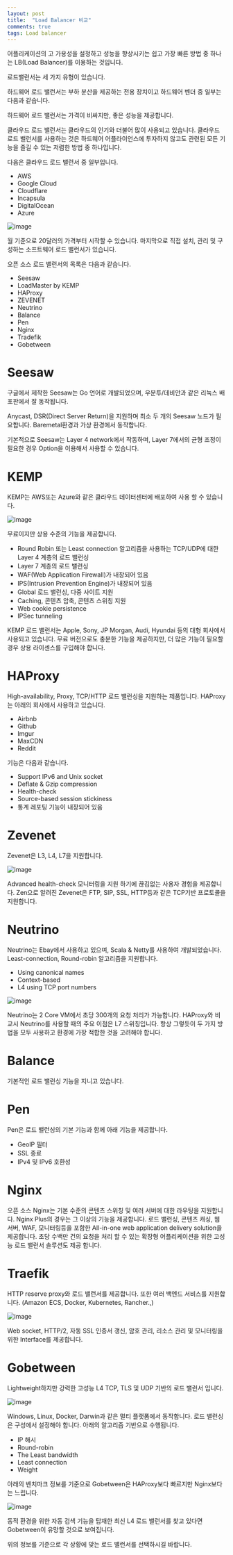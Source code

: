 ```yaml
---
layout: post
title:  "Load Balancer 비교"
comments: true
tags: Load balancer
---
```


어플리케이션의 고 가용성을 설정하고 성능을 향상시키는 쉽고 가장 빠른 방법 중 하나는 LB(Load Balancer)를 이용하는 것입니다.

로드밸런서는 세 가지 유형이 있습니다.

하드웨어 로드 밸런서는 부하 분산을 제공하는 전용 장치이고 하드웨어 벤더 중 일부는 다음과 같습니다.

하드웨어 로드 밸런서는 가격이 비싸지만, 좋은 성능을 제공합니다.

클라우드 로드 밸런서는 클라우드의 인기와 더불어 많이 사용되고 있습니다. 클라우드 로드 밸런서를 사용하는 것은 하드웨어 어플라이언스에 투자하지 않고도 관련된 모든 기능을 즐길 수 있는 저렴한 방법 중 하나입니다.

다음은 클라우드 로드 밸런서 중 일부입니다.
* AWS
* Google Cloud
* Cloudflare
* Incapsula
* DigitalOcean
* Azure

![image](https://user-images.githubusercontent.com/111643/115833577-2aa8a880-a44f-11eb-9dd9-434c9b2dcb38.png)

월 기준으로 20달러의 가격부터 시작할 수 있습니다. 마지막으로 직접 설치, 관리 및 구성하는 소프트웨어 로드 밸런서가 있습니다.

오픈 소스 로드 밸런서의 목록은 다음과 같습니다.
* Seesaw
* LoadMaster by KEMP
* HAProxy
* ZEVENET
* Neutrino
* Balance
* Pen
* Nginx
* Tradefik
* Gobetween

# Seesaw
구글에서 제작한 Seesaw는 Go 언어로 개발되었으며, 우분투/데비안과 같은 리눅스 배포판에서 잘 동작됩니다.

Anycast, DSR(Direct Server Return)을 지원하며 최소 두 개의 Seesaw 노드가 필요합니다. Baremetal환경과 가상 환경에서 동작합니다.

기본적으로 Seesaw는 Layer 4 network에서 작동하며, Layer 7에서의 균형 조정이 필요한 경우 Option을 이용해서 사용할 수 있습니다.

# KEMP
KEMP는 AWS또는 Azure와 같은 클라우드 데이터센터에 배포하여 사용 할 수 있습니다.

![image](https://user-images.githubusercontent.com/111643/115833702-5166df00-a44f-11eb-90dd-83b83ccfa107.png)

무료이지만 상용 수준의 기능을 제공합니다.
* Round Robin 또는 Least connection 알고리즘을 사용하는 TCP/UDP에 대한 Layer 4 계층의 로드 밸런싱
* Layer 7 계층의 로드 밸런싱
* WAF(Web Application Firewall)가 내장되어 있음
* IPS(Intrusion Prevention Engine)가 내장되어 있음
* Global 로드 밸런싱, 다중 사이트 지원
* Caching, 콘텐츠 압축, 콘텐츠 스위칭 지원
* Web cookie persistence
* IPSec tunneling

KEMP 로드 밸런서는 Apple, Sony, JP Morgan, Audi, Hyundai 등의 대형 회사에서 사용되고 있습니다. 무료 버전으로도 충분한 기능을 제공하지만, 더 많은 기능이 필요할 경우 상용 라이센스를 구입해야 합니다.

# HAProxy
High-availability, Proxy, TCP/HTTP 로드 밸런싱을 지원하는 제품입니다. HAProxy는 아래의 회사에서 사용하고 있습니다.
* Airbnb
* Github
* Imgur
* MaxCDN
* Reddit

기능은 다음과 같습니다.
* Support IPv6 and Unix socket
* Deflate & Gzip compression
* Health-check
* Source-based session stickiness
* 통계 레포팅 기능이 내장되어 있음

# Zevenet
Zevenet은 L3, L4, L7을 지원합니다.

![image](https://user-images.githubusercontent.com/111643/115833889-85420480-a44f-11eb-962a-ee3cc2cc724c.png)

Advanced health-check 모니터링을 지원 하기에 끊김없는 사용자 경험을 제공합니다. Zen으로 알려진 Zevenet은 FTP, SIP, SSL, HTTP등과 같은 TCP기반 프로토콜을 지원합니다.

# Neutrino
Neutrino는 Ebay에서 사용하고 있으며, Scala & Netty를 사용하여 개발되었습니다. Least-connection, Round-robin 알고리즘을 지원합니다.
* Using canonical names
* Context-based
* L4 using TCP port numbers

![image](https://user-images.githubusercontent.com/111643/115833948-9a1e9800-a44f-11eb-8c58-fb7166081194.png)

Neutrino는 2 Core VM에서 초당 300개의 요청 처리가 가능합니다. HAProxy와 비교시 Neutrino를 사용할 때의 주요 이점은 L7 스위칭입니다. 항상 그렇듯이 두 가지 방법을 모두 사용하고 환경에 가장 적합한 것을 고려해야 합니다.

# Balance
기본적인 로드 밸런싱 기능을 지니고 있습니다.

# Pen
Pen은 로드 밸런싱의 기본 기능과 함께 아래 기능을 제공합니다.
* GeoIP 필터
* SSL 종료
* IPv4 및 IPv6 호환성

# Nginx
오픈 소스 Nginx는 기본 수준의 콘텐츠 스위칭 및 여러 서버에 대한 라우팅을 지원합니다. Nginx Plus의 경우는 그 이상의 기능을 제공합니다. 로드 밸런싱, 콘텐츠 캐싱, 웹 서버, WAF, 모니터링등을 포함한 All-in-one web application delivery solution을 제공합니다. 초당 수백만 건의 요청을 처리 할 수 있는 확장형 어플리케이션을 위한 고성능 로드 밸런서 솔루션도 제공 합니다.

# Traefik
HTTP reserve proxy와 로드 밸런서를 제공합니다. 또한 여러 백엔드 서비스를 지원합니다. (Amazon ECS, Docker, Kubernetes, Rancher.,)

![image](https://user-images.githubusercontent.com/111643/115834031-b589a300-a44f-11eb-85c5-370d43e15bfd.png)

Web socket, HTTP/2, 자동 SSL 인증서 갱신, 암호 관리, 리소스 관리 및 모니터링을 위한 Interface를 제공합니다.

# Gobetween
Lightweight하지만 강력한 고성능 L4 TCP, TLS 및 UDP 기반의 로드 밸런서 입니다.

![image](https://user-images.githubusercontent.com/111643/115834080-c508ec00-a44f-11eb-9748-b8201698e23f.png)

Windows, Linux, Docker, Darwin과 같은 멀티 플랫폼에서 동작합니다. 로드 밸런싱은 구성에서 설정해야 합니다. 아래의 알고리즘 기반으로 수행됩니다.
* IP 해시
* Round-robin
* The Least bandwidth
* Least connection
* Weight

아래의 벤치마크 정보를 기준으로 Gobetween은 HAProxy보다 빠르지만 Nginx보다는 느립니다.

![image](https://user-images.githubusercontent.com/111643/115834141-d81bbc00-a44f-11eb-9612-55365d2dc633.png)

동적 환경을 위한 자동 검색 기능을 탑재한 최신 L4 로드 밸런서를 찾고 있다면 Gobetween이 유망할 것으로 보여집니다.

위의 정보를 기준으로 각 상황에 맞는 로드 밸런서를 선택하시길 바랍니다.
